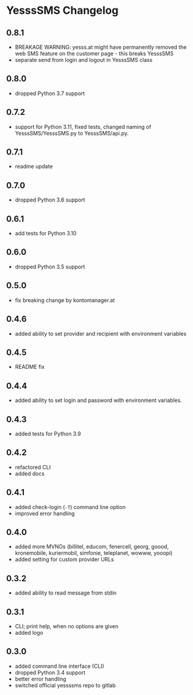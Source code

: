 # YesssSMS Changelog

## 0.8.1

- BREAKAGE WARNING: yesss.at might have permanently removed the web SMS feature on the customer page - this breaks YesssSMS
- separate send from login and logout in YesssSMS class

## 0.8.0

- dropped Python 3.7 support

## 0.7.2

- support for Python 3.11, fixed tests, changed naming of YesssSMS/YesssSMS.py to YesssSMS/api.py.

## 0.7.1

- readme update

## 0.7.0

- dropped Python 3.6 support

## 0.6.1

- add tests for Python 3.10

## 0.6.0

- dropped Python 3.5 support

## 0.5.0

- fix breaking change by kontomanager.at

## 0.4.6

- added ability to set provider and recipient with environment variables

## 0.4.5

- README fix

## 0.4.4

- added ability to set login and password with environment variables.

## 0.4.3

- added tests for Python 3.9

## 0.4.2

- refactored CLI
- added docs

## 0.4.1

- added check-login (`-T`) command line option
- improved error handling

## 0.4.0

- added more MVNOs (billitel, educom, fenercell, georg, goood, kronemobile, kuriermobil, simfonie, teleplanet, wowww, yooopi)
- added setting for custom provider URLs

## 0.3.2

- added ability to read message from stdin

## 0.3.1

- CLI; print help, when no options are given
- added logo

## 0.3.0

- added command line interface (CLI)
- dropped Python 3.4 support
- better error handling
- switched official yessssms repo to gitlab
